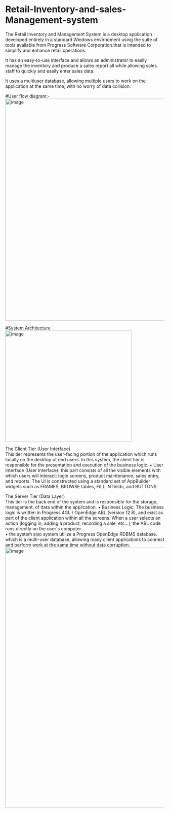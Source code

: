# Retail-Inventory-and-sales-Management-system
The Retail Inventory and Management System is a desktop application developed entirely in a standard Windows envirnoment using 
the suite of tools available from Progress Software Corporation.that is intended to simplify and enhance retail operations. 

It has an easy-to-use interface and allows an administrator to easily manage the 
inventory and produce a sales report all while allowing sales staff to quickly and easily enter sales data. 

It uses a multiuser database, allowing multiple users to work on the application at the same time, with no 
worry of data collision. 

#User flow diagram:-
<img width="600" height="700" alt="image" src="https://github.com/user-attachments/assets/2041d9c7-6092-44d3-bb99-1b90cb6f0390" />

#System Architecture
<img width="400" height="350" alt="image" src="https://github.com/user-attachments/assets/79adc2f4-0ed2-41ae-9093-e12e17251648" />

The Client Tier (User Interface)  
This tier represents the user-facing portion of the application which runs locally on the desktop of end users. 
In this system, the client tier is responsible for the presentation and execution of the business logic. 
• User Interface (User Interface): this part consists of all the visible elements with which users 
will interact: login screens, product maintenance, sales entry, and reports. The UI is 
constructed using a standard set of AppBuilder widgets such as FRAMES, BROWSE tables, FILL
IN fields, and BUTTONS.

The Server Tier (Data Layer)  
This tier is the back end of the system and is responsible for the storage, management, of data within the 
application. 
• Business Logic: The business logic is written in Progress 4GL / OpenEdge ABL (version 12.8), 
and exist as part of the client application within all the screens. When a user selects an action 
(logging in, adding a product, recording a sale, etc...), the ABL code runs directly on the user's 
computer.  
• the system also system utilize a Progress OpenEdge RDBMS database. which is a multi-user database, allowing many client 
applications to connect and perform work at the same time without data corruption.
<img width="1069" height="821" alt="image" src="https://github.com/user-attachments/assets/19ee5ff8-beb3-49a1-acb9-61e1d6df4077" />

